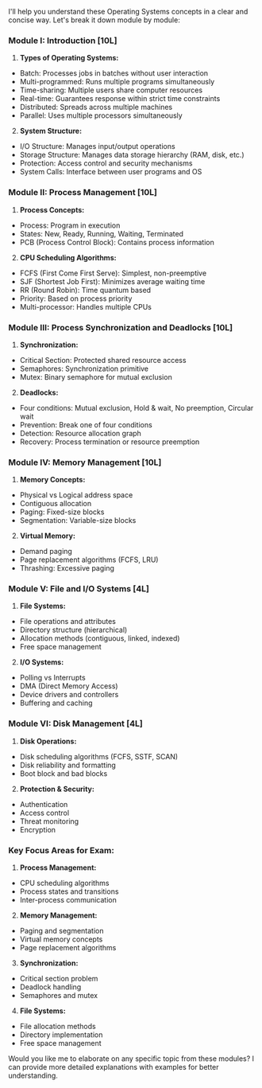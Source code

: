 I'll help you understand these Operating Systems concepts in a clear and concise way. Let's break it down module by module:

### Module I: Introduction [10L]

1. **Types of Operating Systems:**
- Batch: Processes jobs in batches without user interaction
- Multi-programmed: Runs multiple programs simultaneously
- Time-sharing: Multiple users share computer resources
- Real-time: Guarantees response within strict time constraints
- Distributed: Spreads across multiple machines
- Parallel: Uses multiple processors simultaneously

2. **System Structure:**
- I/O Structure: Manages input/output operations
- Storage Structure: Manages data storage hierarchy (RAM, disk, etc.)
- Protection: Access control and security mechanisms
- System Calls: Interface between user programs and OS

### Module II: Process Management [10L]

1. **Process Concepts:**
- Process: Program in execution
- States: New, Ready, Running, Waiting, Terminated
- PCB (Process Control Block): Contains process information

2. **CPU Scheduling Algorithms:**
- FCFS (First Come First Serve): Simplest, non-preemptive
- SJF (Shortest Job First): Minimizes average waiting time
- RR (Round Robin): Time quantum based
- Priority: Based on process priority
- Multi-processor: Handles multiple CPUs

### Module III: Process Synchronization and Deadlocks [10L]

1. **Synchronization:**
- Critical Section: Protected shared resource access
- Semaphores: Synchronization primitive
- Mutex: Binary semaphore for mutual exclusion

2. **Deadlocks:**
- Four conditions: Mutual exclusion, Hold & wait, No preemption, Circular wait
- Prevention: Break one of four conditions
- Detection: Resource allocation graph
- Recovery: Process termination or resource preemption

### Module IV: Memory Management [10L]

1. **Memory Concepts:**
- Physical vs Logical address space
- Contiguous allocation
- Paging: Fixed-size blocks
- Segmentation: Variable-size blocks

2. **Virtual Memory:**
- Demand paging
- Page replacement algorithms (FCFS, LRU)
- Thrashing: Excessive paging

### Module V: File and I/O Systems [4L]

1. **File Systems:**
- File operations and attributes
- Directory structure (hierarchical)
- Allocation methods (contiguous, linked, indexed)
- Free space management

2. **I/O Systems:**
- Polling vs Interrupts
- DMA (Direct Memory Access)
- Device drivers and controllers
- Buffering and caching

### Module VI: Disk Management [4L]

1. **Disk Operations:**
- Disk scheduling algorithms (FCFS, SSTF, SCAN)
- Disk reliability and formatting
- Boot block and bad blocks

2. **Protection & Security:**
- Authentication
- Access control
- Threat monitoring
- Encryption

### Key Focus Areas for Exam:

1. **Process Management:**
- CPU scheduling algorithms
- Process states and transitions
- Inter-process communication

2. **Memory Management:**
- Paging and segmentation
- Virtual memory concepts
- Page replacement algorithms

3. **Synchronization:**
- Critical section problem
- Deadlock handling
- Semaphores and mutex

4. **File Systems:**
- File allocation methods
- Directory implementation
- Free space management

Would you like me to elaborate on any specific topic from these modules? I can provide more detailed explanations with examples for better understanding.
